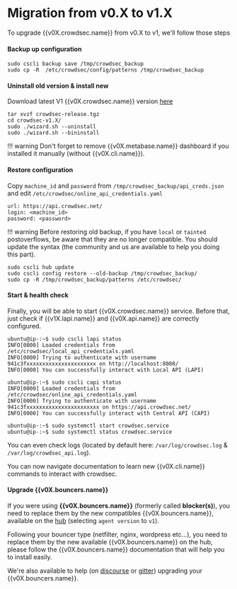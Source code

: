 # Migration from v0.X to v1.X

To upgrade {{v0X.crowdsec.name}} from v0.X to v1, we'll follow those steps

#### Backup up configuration

```
sudo cscli backup save /tmp/crowdsec_backup
sudo cp -R  /etc/crowdsec/config/patterns /tmp/crowdsec_backup
```

#### Uninstall old version & install new 

Download latest V1 {{v0X.crowdsec.name}} version [here]({{v0X.crowdsec.download_url}})

```
tar xvzf crowdsec-release.tgz
cd crowdsec-v1.X/
sudo ./wizard.sh --uninstall
sudo ./wizard.sh --bininstall
```

!!! warning
        Don't forget to remove {{v0X.metabase.name}} dashboard if you installed it manually (without {{v0X.cli.name}}).

#### Restore configuration

Copy `machine_id` and `password` from `/tmp/crowdsec_backup/api_creds.json` and edit `/etc/crowdsec/online_api_credentials.yaml`

```
url: https://api.crowdsec.net/
login: <machine_id>
password: <password>
```

!!! warning
        Before restoring old backup, if you have `local` or `tainted` postoverflows, be aware that they are no longer compatible. You should update the syntax (the community and us are available to help you doing this part).
```
sudo cscli hub update
sudo cscli config restore --old-backup /tmp/crowdsec_backup/
sudo cp -R /tmp/crowdsec_backup/patterns /etc/crowdsec/
```

#### Start & health check

Finally, you will be able to start {{v0X.crowdsec.name}} service. Before that, just check if {{v1X.lapi.name}} and {{v0X.api.name}} are correctly configured.

```
ubuntu@ip-:~$ sudo cscli lapi status 
INFO[0000] Loaded credentials from /etc/crowdsec/local_api_credentials.yaml 
INFO[0000] Trying to authenticate with username 941c3fxxxxxxxxxxxxxxxxxxxxxx on http://localhost:8080/ 
INFO[0000] You can successfully interact with Local API (LAPI)

ubuntu@ip-:~$ sudo cscli capi status 
INFO[0000] Loaded credentials from /etc/crowdsec/online_api_credentials.yaml 
INFO[0000] Trying to authenticate with username 941c3fxxxxxxxxxxxxxxxxxxxxxxx on https://api.crowdsec.net/ 
INFO[0000] You can successfully interact with Central API (CAPI)

ubuntu@ip-:~$ sudo systemctl start crowdsec.service
ubuntu@ip-:~$ sudo systemctl status crowdsec.service
```

You can even check logs (located by default here: `/var/log/crowdsec.log` & `/var/log/crowdsec_api.log`).

You can now navigate documentation to learn new {{v0X.cli.name}} commands to interact with crowdsec.

#### Upgrade {{v0X.bouncers.name}}

If you were using **{{v0X.bouncers.name}}** (formerly called **blocker(s)**), you need to replace them by the new compatibles {{v0X.bouncers.name}}, available on the [hub](https://hub.crowdsec.net/browse/#bouncers) (selecting `agent version` to `v1`).

Following your bouncer type (netfilter, nginx, wordpress etc...), you need to replace them by the new available {{v0X.bouncers.name}} on the hub, please follow the {{v0X.bouncers.name}} documentation that will help you to install easily.

We're also available to help (on [discourse](https://discourse.crowdsec.net/) or [gitter](https://gitter.im/crowdsec-project/community)) upgrading your {{v0X.bouncers.name}}.